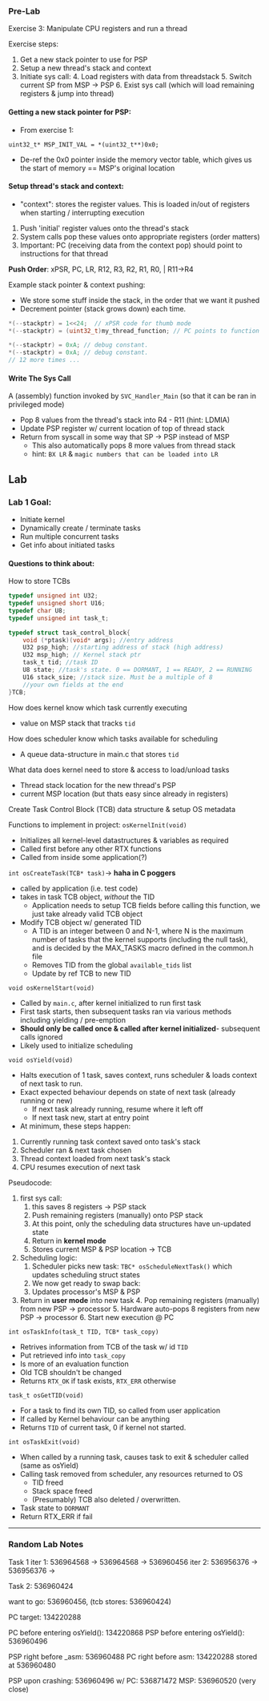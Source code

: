 ### Pre-Lab

Exercise 3: Manipulate CPU registers and run a thread

Exercise steps:
1. Get a new stack pointer to use for PSP
2. Setup a new thread's stack and context
3. Initiate sys call:
	4. Load registers with data from threadstack
	5. Switch current SP from MSP -> PSP
	6. Exist sys call (which will load remaining registers & jump into thread)


#### Getting a new stack pointer for PSP:
- From exercise 1:
```
uint32_t* MSP_INIT_VAL = *(uint32_t**)0x0;
```
- De-ref the 0x0 pointer inside the memory vector table, which gives us the start of memory == MSP's original location

#### Setup thread's stack and context:
- "context": stores the register values. This is loaded in/out of registers when starting / interrupting execution

1. Push 'initial' register values onto the thread's stack
2. System calls pop these values onto appropriate registers (order matters)
3. Important: PC (receiving data from the context pop) should point to instructions for that thread

**Push Order**:
xPSR, PC, LR, R12, R3, R2, R1, R0,         |            R11->R4

Example stack pointer & context pushing:
- We store some stuff inside the stack, in the order that we want it pushed
- Decrement pointer (stack grows down) each time.
```C
*(--stackptr) = 1<<24;  // xPSR code for thumb mode
*(--stackptr) = (uint32_t)my_thread_function; // PC points to function

*(--stackptr) = 0xA; // debug constant. 
*(--stackptr) = 0xA; // debug constant. 
// 12 more times ... 
```
#### Write The Sys Call

A (assembly) function invoked by `SVC_Handler_Main` (so that it can be ran in privileged mode)
- Pop 8 values from the thread's stack into R4 - R11 (hint: LDMIA)
- Update PSP register w/ current location of top of thread stack
- Return from syscall in some way that SP -> PSP instead of MSP
	- This also automatically pops 8 more values from thread stack
	- hint: `BX LR` & `magic numbers that can be loaded into LR`

## Lab


### Lab 1 Goal:
- Initiate kernel
- Dynamically create / terminate tasks
- Run multiple concurrent tasks
- Get info about initiated tasks

#### Questions to think about:
How to store TCBs
```C
typedef unsigned int U32;  
typedef unsigned short U16;  
typedef char U8;  
typedef unsigned int task_t;

typedef struct task_control_block{
	void (*ptask)(void* args); //entry address  
	U32 psp_high; //starting address of stack (high address)  
	U32 msp_high; // Kernel stack ptr
	task_t tid; //task ID  
	U8 state; //task's state. 0 == DORMANT, 1 == READY, 2 == RUNNING  
	U16 stack_size; //stack size. Must be a multiple of 8  
	//your own fields at the end  
}TCB;
```
How does kernel know which task currently executing
- value on MSP stack that tracks `tid`

How does scheduler know which tasks available for scheduling
- A queue data-structure in main.c that stores `tid`

What data does kernel need to store & access to load/unload tasks
- Thread stack location for the new thread's PSP
- current MSP location (but thats easy since already in registers)

Create Task Control Block (TCB) data structure & setup OS metadata

Functions to implement in project:
`osKernelInit(void)`
- Initializes all kernel-level datastructures & variables as required
- Called first before any other RTX functions
- Called from inside some application(?)
	
`int osCreateTask(TCB* task)`-> **haha in C poggers**
- called by application (i.e. test code)
- takes in task TCB object, *without* the TID
	- Application needs to setup TCB fields before calling this function, we just take already valid TCB object
- Modify TCB object w/ generated TID
	- A TID is an integer between 0 and N-1, where N is the maximum number of tasks that the kernel supports (including the null task), and is decided by the MAX_TASKS macro defined in the common.h file
	- Removes TID from the global `available_tids` list
	- Update by ref TCB to new TID
	
`void osKernelStart(void)`
- Called by `main.c`, after kernel initialized to run first task
- First task starts, then subsequent tasks ran via various methods including yielding / pre-emption
- **Should only be called once & called after kernel initialized**- subsequent calls ignored
- Likely used to initialize scheduling
	
`void osYield(void)`
- Halts execution of 1 task, saves context, runs scheduler & loads context of next task to run.
- Exact expected behaviour depends on state of next task (already running or new)
	- If next task already running, resume where it left off
	- If next task new, start at entry point
- At minimum, these steps happen:
1. Currently running task context saved onto task's stack
2. Scheduler ran & next task chosen
3. Thread context loaded from next task's stack
4. CPU resumes execution of next task

Pseudocode: 
1. first sys call: 
	1. this saves 8 registers -> PSP stack
	2. Push remaining registers (manually) onto PSP stack
	3. At this point, only the scheduling data structures have un-updated state
	4. Return in **kernel mode** 
	5. Stores current MSP & PSP location -> TCB
2. Scheduling logic:
	1. Scheduler picks new task: `TBC* osScheduleNextTask()` which updates scheduling struct states
	2. We now get ready to swap back:
	3. Updates processor's MSP & PSP
3. Return in **user mode** into new task
	4. Pop remaining registers (manually) from new PSP -> processor
	5. Hardware auto-pops 8 registers from new PSP -> processor
	6. Start new execution @ PC

`int osTaskInfo(task_t TID, TCB* task_copy)`
- Retrives information from TCB of the task w/ id `TID`
- Put retrieved info into `task_copy`
- Is more of an evaluation function
- Old TCB shouldn't be changed
- Returns `RTX_OK` if task exists, `RTX_ERR` otherwise

`task_t osGetTID(void)`
- For a task to find its own TID, so called from user application
- If called by Kernel behaviour can be anything
- Returns `TID` of current task, 0 if kernel not started.

`int osTaskExit(void)`
- When called by a running task, causes task to exit & scheduler called (same as osYield)
- Calling task removed from scheduler, any resources returned to OS
	- TID freed
	- Stack space freed
	- (Presumably) TCB also deleted / overwritten.
- Task state to `DORMANT`
- Return RTX_ERR if fail


------
### Random Lab Notes

Task 1 iter 1: 536964568 -> 536964568 -> 536960456
iter 2: 536956376 -> 536956376 -> 

Task 2: 536960424

want to go: 536960456, (tcb stores: 536960424)

PC target: 134220288

PC before entering osYield(): 134220868
PSP before entering osYield(): 536960496

PSP right before _asm: 536960488 
PC right before asm: 134220288 stored at 536960480

PSP upon crashing: 536960496 w/ PC: 536871472
MSP: 536960520 (very close)



